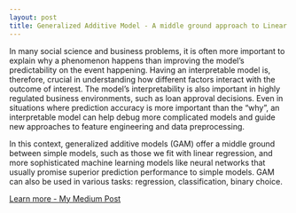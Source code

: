 ```yaml
---
layout: post
title: Generalized Additive Model - A middle ground approach to Linear Regression and Deep Neural Network
---
```


In many social science and business problems, it is often more important to explain why a phenomenon happens than improving the model’s predictability on the event happening. Having an interpretable model is, therefore, crucial in understanding how different factors interact with the outcome of interest. The model’s interpretability is also important in highly regulated business environments, such as loan approval decisions. Even in situations where prediction accuracy is more important than the “why”, an interpretable model can help debug more complicated models and guide new approaches to feature engineering and data preprocessing.

In this context, generalized additive models (GAM) offer a middle ground between simple models, such as those we fit with linear regression, and more sophisticated machine learning models like neural networks that usually promise superior prediction performance to simple models. GAM can also be used in various tasks: regression, classification, binary choice.

<a href= "https://towardsdatascience.com/gam-a-flexible-modeling-approach-that-preserves-interpretability-a68a4f235b6e" class="button">Learn more - My Medium Post</a> 

